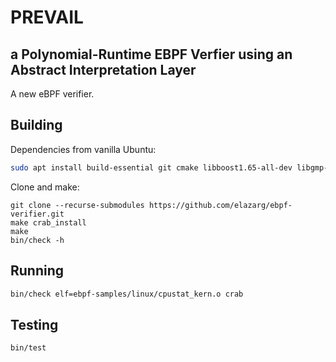 # PREVAIL 
## a Polynomial-Runtime EBPF Verfier using an Abstract Interpretation Layer

A new eBPF verifier.

## Building

Dependencies from vanilla Ubuntu:
```bash
sudo apt install build-essential git cmake libboost1.65-all-dev libgmp-dev libmpfr-dev
```

Clone and make:
```
git clone --recurse-submodules https://github.com/elazarg/ebpf-verifier.git
make crab_install
make
bin/check -h
```

## Running

```bash
bin/check elf=ebpf-samples/linux/cpustat_kern.o crab
```

## Testing

```bash
bin/test
```

